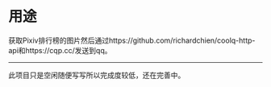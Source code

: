 # 用途
获取Pixiv排行榜的图片然后通过https://github.com/richardchien/coolq-http-api和https://cqp.cc/发送到qq。

****
此项目只是空闲随便写写所以完成度较低，还在完善中。


